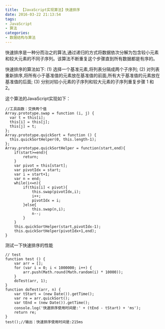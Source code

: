 ```yaml
---
title: 【JavaScript实现算法】快速排序
date: 2016-03-22 21:13:54
tags:
- JavaScript
- 算法
categories:
- 数据结构与算法
---
```

快速排序是一种分而治之的算法,通过递归的方式将数据依次分解为包含较小元素和较大元素的不同子序列。该算法不断重复这个步骤直到所有数据都是有序的。

快速排序的算法如下:
(1) 选择一个基准元素,将列表分隔成两个子序列;
(2) 对列表重新排序,将所有小于基准值的元素放在基准值的前面,所有大于基准值的元素放在基准值的后面;
(3) 分别对较小元素的子序列和较大元素的子序列重复步骤 1 和 2。

这个算法的JavaScript实现如下：
```
//工具函数：交换两个值
Array.prototype.swap = function (i, j) {
  var t = this[i];
  this[i] = this[j];
  this[j] = t;
};
Array.prototype.quickSort = function () {
  this.quickSortHelper(0, this.length-1);
};
Array.prototype.quickSortHelper = function(start,end){
    if(start>=end){
        return;
    }
    var pivot = this[start];
    var pivotIdx = start;
    var i = start+1;
    var n = end;
    while(i<=n){
        if(this[i] < pivot){
            this.swap(pivotIdx,i);
            i++;
            pivotIdx = i;
        }else{
            this.swap(n,i);
            n--;
        }
    }
    this.quickSortHelper(start,pivotIdx-1);
    this.quickSortHelper(pivotIdx+1,end);
}

```
测试一下快速排序的性能
```
// test
function test () {
    var arr = [];
    for (var i = 0; i < 1000000; i++) {
        arr.push(Math.round(Math.random(i) * 10000));
    }
    doTest(arr, 1);
}
function doTest(arr, n) {
    var tStart = (new Date()).getTime();
    var re = arr.quickSort();
    var tEnd = (new Date()).getTime();
    console.log('快速排序使用时间是:' + (tEnd - tStart) + 'ms');
    return re;
}
test();//输出：快速排序使用时间是:215ms
```